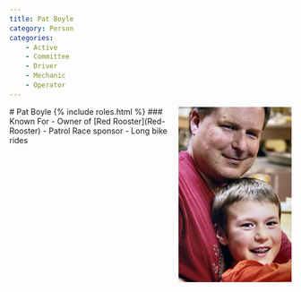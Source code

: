 ```yaml
---
title: Pat Boyle
category: Person
categories:
    - Active
    - Committee
    - Driver
    - Mechanic
    - Operator
---
```

<img src="img/2014%20Pat%20Boyle.jpeg" alt="photo of Pat Boyle" align="right" style="width: 40%">
# Pat Boyle
{% include roles.html %}
### Known For
- Owner of [Red Rooster](Red-Rooster)
- Patrol Race sponsor
- Long bike rides